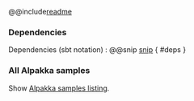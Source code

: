 @@include[readme](/README.md)

### Dependencies

Dependencies (sbt notation)
: @@snip [snip](/project/Dependencies.scala) { #deps }

### All Alpakka samples

Show [Alpakka samples listing](../index.html).
